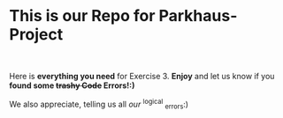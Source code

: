 
<html>
  <body>
    <br>
    <h1>This is our Repo for Parkhaus-Project</h1>
    <br>
    <p>Here is <b>everything you need</b> for Exercise 3. <b>Enjoy</b> and let us know if you <b>found some <del>trashy Code</del> Errors!:)</b></p>
    <p>We also appreciate, telling us all <em>our</em>  <sup>logical</sup> <sub>errors</sub>:)
  </body>
</html>
    
